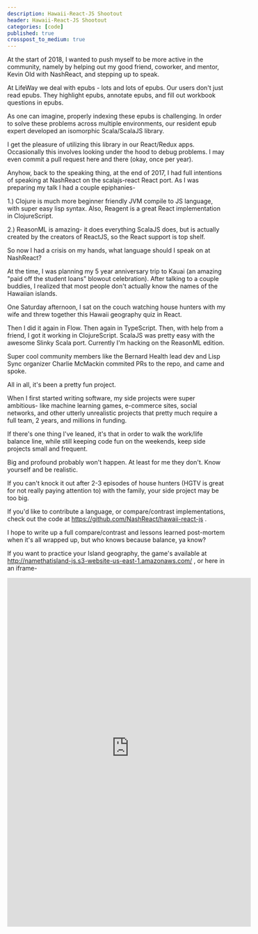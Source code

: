 ```yaml
---
description: Hawaii-React-JS Shootout
header: Hawaii-React-JS Shootout
categories: [code]
published: true
crosspost_to_medium: true
---
```

At the start of 2018, I wanted to push myself to be more active in the community, namely by helping out my good friend, coworker, and mentor, Kevin Old with NashReact, and stepping up to speak.

At LifeWay we deal with epubs - lots and lots of epubs. Our users don't just read epubs. They highlight epubs, annotate epubs, and fill out workbook questions in epubs.

As one can imagine, properly indexing these epubs is challenging. In order to solve these problems across multiple environments, our resident epub expert developed an isomorphic Scala/ScalaJS library.

I get the pleasure of utilizing this library in our React/Redux apps. Occasionally this involves looking under the hood to debug problems. I may even commit a pull request here and there (okay, once per year).

Anyhow, back to the speaking thing, at the end of 2017, I had full intentions of speaking at NashReact on the scalajs-react React port. As I was preparing my talk I had a couple epiphanies-

1.) Clojure is much more beginner friendly JVM compile to JS language, with super easy lisp syntax. Also, Reagent is a great React implementation in ClojureScript.

2.) ReasonML is amazing- it does everything ScalaJS does, but is actually created by the creators of ReactJS, so the React support is top shelf.

So now I had a crisis on my hands, what language should I speak on at NashReact?

At the time, I was planning my 5 year anniversary trip to Kauai (an amazing "paid off the student loans" blowout celebration). After talking to a couple buddies, I realized that most people don't actually know the names of the Hawaiian islands. 

One Saturday afternoon, I sat on the couch watching house hunters with my wife and threw together this Hawaii geography quiz in React.

Then I did it again in Flow. Then again in TypeScript. Then, with help from a friend, I got it working in ClojureScript. ScalaJS was pretty easy with the awesome Slinky Scala port. Currently I'm hacking on the ReasonML edition.

Super cool community members like the Bernard Health lead dev and Lisp Sync organizer Charlie McMackin commited PRs to the repo, and came and spoke.

All in all, it's been a pretty fun project.

When I first started writing software, my side projects were super ambitious- like machine learning games, e-commerce sites, social networks, and other utterly unrealistic projects that pretty much require a full team, 2 years, and millions in funding.

If there's one thing I've leaned, it's that in order to walk the work/life balance line, while still keeping code fun on the weekends, keep side projects small and frequent.

Big and profound probably won't happen. At least for me they don't. Know yourself and be realistic.

If you can't knock it out after 2-3 episodes of house hunters (HGTV is great for not really paying attention to) with the family, your side project may be too big.

If you'd like to contribute a language, or compare/contrast implementations, check out the code at https://github.com/NashReact/hawaii-react-js .

I hope to write up a full compare/contrast and lessons learned post-mortem when it's all wrapped up, but who knows because balance, ya know?

If you want to practice your Island geography, the game's available at http://namethatisland-js.s3-website-us-east-1.amazonaws.com/ , or here in an iframe-

<iframe width="560" height="800" align="center" src="https://namethatisland-js.s3-website-us-east-1.amazonaws.com/" frameborder="0" allowfullscreen></iframe>

